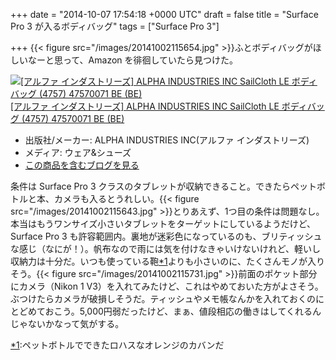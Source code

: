 
+++
date = "2014-10-07 17:54:18 +0000 UTC"
draft = false
title = "Surface Pro 3 が入るボディバッグ"
tags = ["Surface Pro 3"]

+++
{{< figure src="/images/20141002115654.jpg"  >}}ふとボディバッグがほしいなーと思って、Amazon を徘徊していたら見つけた。<div class="hatena-asin-detail"><a href="http://www.amazon.co.jp/exec/obidos/ASIN/B00EZF8VS4/bestylesnet-22/"><img src="http://ecx.images-amazon.com/images/I/41jk72PNeJL._SL160_.jpg" class="hatena-asin-detail-image" alt="[アルファ インダストリーズ] ALPHA INDUSTRIES INC SailCloth LE ボディバッグ (4757) 47570071 BE (BE)" title="[アルファ インダストリーズ] ALPHA INDUSTRIES INC SailCloth LE ボディバッグ (4757) 47570071 BE (BE)"/></a><div class="hatena-asin-detail-info"><a href="http://www.amazon.co.jp/exec/obidos/ASIN/B00EZF8VS4/bestylesnet-22/">[アルファ インダストリーズ] ALPHA INDUSTRIES INC SailCloth LE ボディバッグ (4757) 47570071 BE (BE)</a><ul><li><span class="hatena-asin-detail-label">出版社/メーカー:</span> ALPHA INDUSTRIES INC(アルファ インダストリーズ)</li><li><span class="hatena-asin-detail-label">メディア:</span> ウェア&amp;シューズ</li><li><a href="http://d.hatena.ne.jp/asin/B00EZF8VS4/bestylesnet-22" target="_blank">この商品を含むブログを見る</a></li></ul></div><div class="hatena-asin-detail-foot"></div></div>条件は Surface Pro 3 クラスのタブレットが収納できること。できたらペットボトルと本、カメラも入るとうれしい。{{< figure src="/images/20141002115643.jpg"  >}}とりあえず、1つ目の条件は問題なし。本当はもうワンサイズ小さいタブレットをターゲットにしているようだけど、Surface Pro 3 も許容範囲内。裏地が迷彩色になっているのも、ブリティッシュな感じ（なにが！）。帆布なので雨には気を付けなきゃいけないけれど、軽いし収納力は十分だ。いつも使っている鞄<a href="#f-9b257a71" name="fn-9b257a71" title="ペットボトルでできたロハスなオレンジのカバンだ">*1</a>よりも小さいのに、たくさんモノが入りそう。{{< figure src="/images/20141002115731.jpg"  >}}前面のポケット部分にカメラ（Nikon 1 V3）を入れてみたけど、これはやめておいた方がよさそう。ぶつけたらカメラが破損しそうだ。ティッシュやメモ帳なんかを入れておくのにとどめておこう。5,000円弱だったけど、まぁ、値段相応の働きはしてくれるんじゃないかなって気がする。
<div class="footnote">
<a href="#fn-9b257a71" name="f-9b257a71" class="footnote-number">*1</a><span class="footnote-delimiter">:</span><span class="footnote-text">ペットボトルでできたロハスなオレンジのカバンだ</span>
</div>

